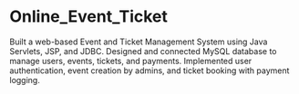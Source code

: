 # Online_Event_Ticket
Built a web-based Event and Ticket Management System using Java Servlets, JSP, and JDBC.  Designed and connected MySQL database to manage users, events, tickets, and payments.  Implemented user authentication, event creation by admins, and ticket booking with payment logging.
